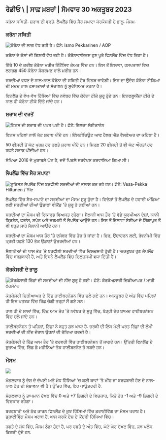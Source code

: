 ## ਰੇਡੀਓ \ | ਸਾਫ਼ ਖ਼ਬਰਾਂ \| ਸੋਮਵਾਰ 30 ਅਕਤੂਬਰ 2023

ਕਰੋਨਾ ਸਥਿਤੀ. ਸ਼ਰਾਬ ਦੀ ਵਰਤੋਂ. ਲੈਪਲੈਂਡ ਵਿੱਚ ਸੈਰ ਸਪਾਟਾ ਕੋਰਕੇਸਰੀ ਦੇ ਭਾਲੂ. ਮੌਸਮ.

### ਕਰੋਨਾ ਸਥਿਤੀ

![ਕੋਰੋਨਾ ਦੀ ਲਾਗ ਵੱਧ ਰਹੀ ਹੈ। ਫ਼ੋਟੋ: Ismo Pekkarinen / AOP](https://images.cdn.yle.fi/image/upload/c_crop,h_1992,w_3543,x_0,y_232/ar_1.777777777777777,c_fill,g_faces,h/1_6r/1992q_auto:eco/f_auto/fl_lossy/v1698673937/39-1193332653fb40a9c4a2)

ਕਰੋਨਾ ਦੇ ਕੇਸਾਂ ਦੀ ਗਿਣਤੀ ਵੱਧ ਰਹੀ ਹੈ। ਕੋਰੋਨਾਵਾਇਰਸ ਹੁਣ ਪੂਰੇ ਫਿਨਲੈਂਡ ਵਿੱਚ ਵੱਧ ਰਿਹਾ ਹੈ।

ਇੱਥੇ 10 ਦੇ ਕਰੀਬ ਕੋਰੋਨਾ ਮਰੀਜ਼ ਇੰਟੈਂਸਿਵ ਕੇਅਰ ਵਿੱਚ ਹਨ। ਇਸ ਤੋਂ ਇਲਾਵਾ, ਹਸਪਤਾਲਾਂ ਵਿਚ ਲਗਭਗ 450 ਕੋਰੋਨਾ ਸੰਕਰਮਣ ਵਾਲੇ ਮਰੀਜ਼ ਹਨ।

ਸਰਦੀਆਂ ਵਧਣ ਦੇ ਨਾਲ-ਨਾਲ ਕੋਰੋਨਾ ਦੀ ਸਥਿਤੀ ਹੋਰ ਵਿਗੜ ਜਾਵੇਗੀ। ਇਸ ਦਾ ਉਦੇਸ਼ ਕੋਰੋਨਾ ਟੀਕਿਆਂ ਦੀ ਮਦਦ ਨਾਲ ਹਸਪਤਾਲਾਂ ਦੇ ਸੰਚਾਲਨ ਨੂੰ ਸੁਰੱਖਿਅਤ ਕਰਨਾ ਹੈ।

ਫਿਨਲੈਂਡ ਦੇ ਵੱਖ-ਵੱਖ ਹਿੱਸਿਆਂ ਵਿੱਚ ਨਵੰਬਰ ਵਿੱਚ ਕੋਰੋਨਾ ਟੀਕੇ ਸ਼ੁਰੂ ਹੁੰਦੇ ਹਨ। ਇਨਫਲੂਐਂਜ਼ਾ ਟੀਕੇ ਦੇ ਨਾਲ ਹੀ ਕੋਰੋਨਾ ਟੀਕੇ ਦਿੱਤੇ ਜਾਂਦੇ ਹਨ।

### ਸ਼ਰਾਬ ਦੀ ਵਰਤੋਂ

![ਫਿਨਸ ਦੀ ਸ਼ਰਾਬ ਦੀ ਖਪਤ ਘਟੀ ਹੈ। ਫ਼ੋਟੋ: ਇਲਕਾ ਲੋਈਕਾਨੇਨ](https://images.cdn.yle.fi/image/upload/c_crop,h_2160,w_3840,x_0,y_325/ar_1.777777777777777,c_fill,g_faces,h_675/175,c_filleco/f_auto/fl_lossy/v1682602904/39-1105424644a7b35b4046)

ਫਿਨਸ ਪਹਿਲਾਂ ਨਾਲੋਂ ਘੱਟ ਸ਼ਰਾਬ ਪੀਂਦੇ ਹਨ। ਇੰਸਟੀਚਿਊਟ ਆਫ ਹੈਲਥ ਐਂਡ ਵੈਲਫੇਅਰ ਦਾ ਕਹਿਣਾ ਹੈ।

50 ਫੀਸਦੀ ਤੋਂ ਘੱਟ ਪੁਰਸ਼ ਹਰ ਹਫਤੇ ਸ਼ਰਾਬ ਪੀਂਦੇ ਹਨ। ਸਿਰਫ਼ 20 ਫ਼ੀਸਦੀ ਤੋਂ ਵੀ ਘੱਟ ਔਰਤਾਂ ਹਰ ਹਫ਼ਤੇ ਸ਼ਰਾਬ ਪੀਂਦੀਆਂ ਹਨ।

ਸੰਖਿਆ 2016 ਦੇ ਮੁਕਾਬਲੇ ਘੱਟ ਹੈ, ਜਦੋਂ ਪਿਛਲੇ ਸਰਵੇਖਣ ਕਰਵਾਇਆ ਗਿਆ ਸੀ।

### ਲੈਪਲੈਂਡ ਵਿੱਚ ਸੈਰ ਸਪਾਟਾ

![ਟੂਰਿਸਟ ਲੈਪਲੈਂਡ ਵਿੱਚ ਬਰਫੀਲੀ ਸਰਦੀਆਂ ਦੀ ਤਲਾਸ਼ ਕਰ ਰਹੇ ਹਨ। ਫ਼ੋਟੋ: Vesa-Pekka Hiltunen / Yle](https://images.cdn.yle.fi/image/upload/c_crop,h_3375,w_6000,x_0,y_473/ar_1.777777777777777,c_fill,g_777777777777777777777777777777777777777777777777,c_fill,g_6p_10/2000/0/q_auto:eco/f_auto/fl_lossy/v1673250132/39-105687963bbc441bd57b)

ਲੈਪਲੈਂਡ ਵਿੱਚ ਸੈਰ-ਸਪਾਟੇ ਦਾ ਸਰਦੀਆਂ ਦਾ ਮੌਸਮ ਸ਼ੁਰੂ ਹੁੰਦਾ ਹੈ। ਵਿਦੇਸ਼ਾਂ ਤੋਂ ਲੈਪਲੈਂਡ ਦੇ ਹਵਾਈ ਅੱਡਿਆਂ ਲਈ ਸਰਦੀਆਂ ਦੀਆਂ ਉਡਾਣਾਂ ਵੀਕੈਂਡ 'ਤੇ ਸ਼ੁਰੂ ਹੋ ਗਈਆਂ ਹਨ।

ਸਰਦੀਆਂ ਦਾ ਮੌਸਮ ਵੀ ਰਿਕਾਰਡ ਵਿਅਸਤ ਰਹੇਗਾ। ਸੈਲਾਨੀ ਖਾਸ ਤੌਰ 'ਤੇ ਵੱਡੇ ਯੂਰਪੀਅਨ ਦੇਸ਼ਾਂ, ਯਾਨੀ ਬ੍ਰਿਟੇਨ, ਫਰਾਂਸ, ਸਪੇਨ ਅਤੇ ਜਰਮਨੀ ਤੋਂ ਲੈਪਲੈਂਡ ਆਉਂਦੇ ਹਨ। ਇਸ ਤੋਂ ਇਲਾਵਾ ਏਸ਼ੀਆ ਦੇ ਸਿੰਗਾਪੁਰ ਤੋਂ ਵੀ ਬਹੁਤ ਸਾਰੇ ਸੈਲਾਨੀ ਆਉਂਦੇ ਹਨ।

ਸਰਦੀਆਂ ਦਾ ਮੌਸਮ ਖਾਸ ਤੌਰ 'ਤੇ ਦਸੰਬਰ ਵਿੱਚ ਤੇਜ਼ ਹੋ ਜਾਂਦਾ ਹੈ। ਫਿਰ, ਉਦਾਹਰਨ ਲਈ, ਰੋਵਨੀਮੀ ਵਿੱਚ ਪ੍ਰਤੀ ਹਫ਼ਤੇ 130 ਤੱਕ ਉਡਾਣਾਂ ਉਤਰਦੀਆਂ ਹਨ।

ਸੈਲਾਨੀਆਂ ਦੀ ਖਾਸ ਤੌਰ 'ਤੇ ਬਰਫੀਲੀ ਸਰਦੀਆਂ ਵਿੱਚ ਦਿਲਚਸਪੀ ਹੁੰਦੀ ਹੈ। ਅਕਤੂਬਰ ਹੁਣ ਲੈਪਲੈਂਡ ਵਿੱਚ ਬਰਫ਼ਬਾਰੀ ਹੈ, ਅਤੇ ਇਸਨੇ ਲੈਪਲੈਂਡ ਵਿੱਚ ਦਿਲਚਸਪੀ ਵਧਾ ਦਿੱਤੀ ਹੈ।

### ਕੋਰਕੇਸਰੀ ਦੇ ਭਾਲੂ

![ਕੋਰਕੇਸਾਰੀ ਰਿੱਛਾਂ ਦੀ ਸਰਦੀਆਂ ਦੀ ਨੀਂਦ ਸ਼ੁਰੂ ਹੋ ਗਈ। ਫ਼ੋਟੋ: ਕੋਰਕੇਅਸਾਰੀ ਚਿੜੀਆਘਰ / ਮਾਰੀ ਲੇਹਮੋਨੇਨ](https://images.cdn.yle.fi/image/upload/c_crop,h_3239,w_5759,x_0,y_0/ar_1.777777777777777,c_fill,g_faces,/5_010/06p_0d./q_auto:eco/f_auto/fl_lossy/v1698664391/39-1193141653f687431ff4)

ਕੋਰਕੇਸਰੀ ਚਿੜੀਆਘਰ ਦੇ ਰਿੱਛ ਹਾਈਬਰਨੇਸ਼ਨ ਵਿੱਚ ਚਲੇ ਗਏ ਹਨ। ਅਕਤੂਬਰ ਦੇ ਅੰਤ ਵਿੱਚ ਪਹਿਲਾਂ ਹੀ ਇਸ ਪਤਝੜ ਵਿੱਚ ਰਿੱਛ ਚੰਗੀ ਤਰ੍ਹਾਂ ਸੌਂ ਗਏ ਸਨ।

ਹਾਲ ਹੀ ਦੇ ਸਾਲਾਂ ਵਿੱਚ, ਰਿੱਛ ਆਮ ਤੌਰ 'ਤੇ ਨਵੰਬਰ ਦੇ ਸ਼ੁਰੂ ਵਿੱਚ, ਥੋੜ੍ਹੀ ਦੇਰ ਬਾਅਦ ਹਾਈਬਰਨੇਸ਼ਨ ਵਿੱਚ ਚਲੇ ਜਾਂਦੇ ਹਨ।

ਹਾਈਬਰਨੇਸ਼ਨ ਤੋਂ ਪਹਿਲਾਂ, ਰਿੱਛਾਂ ਨੇ ਬਹੁਤ ਕੁਝ ਖਾਧਾ ਹੈ. ਚਰਬੀ ਦੀ ਇੱਕ ਮੋਟੀ ਪਰਤ ਰਿੱਛਾਂ ਦੀ ਲੰਮੀ ਸਰਦੀਆਂ ਦੀ ਨੀਂਦ ਦੌਰਾਨ ਉਹਨਾਂ ਦੀ ਰੱਖਿਆ ਕਰਦੀ ਹੈ।

ਕੋਰਕੇਸਰੀ ਦੇ ਰਿੱਛ ਆਮ ਤੌਰ 'ਤੇ ਫਰਵਰੀ ਵਿੱਚ ਹਾਈਬਰਨੇਸ਼ਨ ਤੋਂ ਜਾਗਦੇ ਹਨ। ਉੱਤਰੀ ਫਿਨਲੈਂਡ ਦੇ ਸੁਭਾਅ ਵਿੱਚ, ਰਿੱਛ ਛੇ ਮਹੀਨਿਆਂ ਤੱਕ ਹਾਈਬਰਨੇਟ ਹੋ ਸਕਦੇ ਹਨ।

### ਮੌਸਮ

![](https://images.cdn.yle.fi/image/upload/c_crop,h_1080,w_1919,x_0,y_0/ar_1.777777777777777,c_fill,g_faces,h_675,w_1200/dco.f_auto/fl_lossy/v1698681609/39-1193390653fd2ed08682)

ਮੰਗਲਵਾਰ ਨੂੰ ਦੇਸ਼ ਦੇ ਦੱਖਣੀ ਅਤੇ ਮੱਧ ਹਿੱਸਿਆਂ 'ਚ ਕਈ ਥਾਵਾਂ 'ਤੇ ਮੀਂਹ ਜਾਂ ਬਰਫਬਾਰੀ ਹੋਣ ਦੇ ਨਾਲ-ਨਾਲ ਠੰਢ ਦੀ ਸੰਭਾਵਨਾ ਵੀ ਹੈ। ਉੱਤਰ ਵਿੱਚ, ਇਹ ਪਾਊਡਰਰੀ ਹੈ.

ਮੰਗਲਵਾਰ ਨੂੰ ਤਾਪਮਾਨ ਦੱਖਣ ਵਿੱਚ 0 ਅਤੇ +7 ਡਿਗਰੀ ਦੇ ਵਿਚਕਾਰ, ਕਿਤੇ ਹੋਰ -1 ਅਤੇ -9 ਡਿਗਰੀ ਦੇ ਵਿਚਕਾਰ ਰਹੇਗਾ।

ਬਰਫਬਾਰੀ ਅਤੇ ਠੰਢ ਕਾਰਨ ਫਿਨਲੈਂਡ ਦੇ ਕੁਝ ਹਿੱਸਿਆਂ ਵਿੱਚ ਡਰਾਈਵਿੰਗ ਦਾ ਮੌਸਮ ਖਰਾਬ ਹੈ। ਡ੍ਰਾਈਵਿੰਗ ਮੌਸਮ ਖਰਾਬ ਹੈ, ਖਾਸ ਕਰਕੇ ਦੇਸ਼ ਦੇ ਕੇਂਦਰੀ ਹਿੱਸਿਆਂ ਵਿੱਚ।

ਹਫਤੇ ਦੇ ਮੱਧ ਵਿੱਚ, ਮੌਸਮ ਠੰਡਾ ਹੁੰਦਾ ਹੈ, ਪਰ ਹਫਤੇ ਦੇ ਅੰਤ ਵਿੱਚ, ਘੱਟੋ ਘੱਟ ਦੱਖਣ ਵਿੱਚ, ਕੁਝ ਪਲੱਸ ਡਿਗਰੀ ਹੁੰਦੇ ਹਨ.